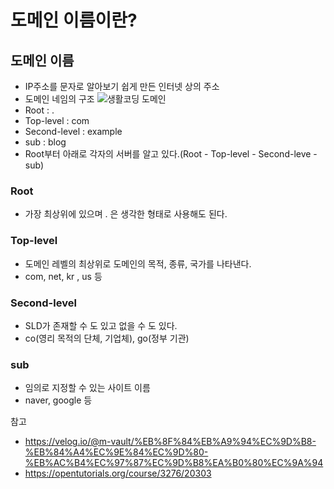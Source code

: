 # 도메인 이름이란?

## 도메인 이름
 - IP주소를 문자로 알아보기 쉽게 만든 인터넷 상의 주소
 - 도메인 네임의 구조
 ![생활코딩 도메인](https://s3-ap-northeast-2.amazonaws.com/opentutorials-user-file/module/3421/8338.jpeg)
 - Root : . 
 - Top-level : com
 - Second-level : example
 - sub : blog
 - Root부터 아래로 각자의 서버를 알고 있다.(Root - Top-level - Second-leve - sub)
### Root 
- 가장 최상위에 있으며 . 은 생각한 형태로 사용해도 된다.

### Top-level
- 도메인 레벨의 최상위로 도메인의 목적, 종류, 국가를 나타낸다.
- com, net, kr , us 등

### Second-level
- SLD가 존재할 수 도 있고 없을 수 도 있다.
- co(영리 목적의 단체, 기업체), go(정부 기관)

### sub 
- 임의로 지정할 수 있는 사이트 이름
- naver, google 등

참고 
- https://velog.io/@m-vault/%EB%8F%84%EB%A9%94%EC%9D%B8-%EB%84%A4%EC%9E%84%EC%9D%80-%EB%AC%B4%EC%97%87%EC%9D%B8%EA%B0%80%EC%9A%94 
- https://opentutorials.org/course/3276/20303 